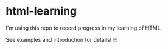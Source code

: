 # html-learning

I'm using this repo to record progress in my learning of HTML.

See examples and introduction for details! 🤓
